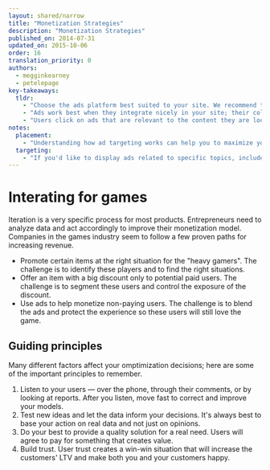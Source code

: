 ```yaml
---
layout: shared/narrow
title: "Monetization Strategies"
description: "Monetization Strategies"
published_on: 2014-07-31
updated_on: 2015-10-06
order: 16
translation_priority: 0
authors:
  - megginkearney
  - petelepage
key-takeaways:
  tldr: 
    - "Choose the ads platform best suited to your site. We recommend the <a href='http://www.google.com/adsense/start/'>AdSense</a> platform for most sites, and the <a href='http://www.google.com/doubleclick/publishers/'>DoubleClick platform</a> for sites with their own advertising teams."
    - "Ads work best when they integrate nicely in your site; their color, content, size, and location enhance user experience. "
    - "Users click on ads that are relevant to the content they are looking for; understand how ads targeting works so that you can maximize your revenue."
notes:
  placement:
    - "Understanding how ad targeting works can help you to maximize your revenue."
  targeting:
    - "If you'd like to display ads related to specific topics, include complete sentences and paragraphs about these topics."
---
```


# Interating for games

Iteration is a very specific process for most products. Entrepreneurs need to analyze data and act accordingly to improve their monetization model. Companies in the games industry seem to follow a few proven paths for increasing revenue.

 - Promote certain items at the right situation for the "heavy gamers". The challenge is to identify these players and to find the right situations.
 - Offer an item with a big discount only to potential paid users. The challenge is to segment these users and control the exposure of the discount.
 - Use ads to help monetize non-paying users. The challenge is to blend the ads and protect the experience so these users will still love the game.

## Guiding principles

Many different factors affect your omptimization decisions; here are some of the important principles to remember.

 1. Listen to your users &mdash; over the phone, through their comments, or by looking at reports. After you listen, move fast to correct and improve your models.
 2. Test new ideas and let the data inform your decisions. It's always best to base your action on real data and not just on opinions.
 3. Do your best to provide a quality solution for a real need. Users will agree to pay for something that creates value. 
 4. Build trust. User trust creates a win-win situation that will increase the  customers' LTV and make both you and your customers happy.
